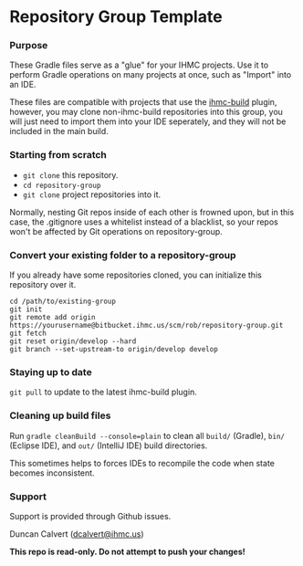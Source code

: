 # Repository Group Template

### Purpose

These Gradle files serve as a "glue" for your IHMC projects. Use it to perform Gradle operations on many projects at once, such as "Import" into an IDE.

These files are compatible with projects that use the [ihmc-build](https://github.com/ihmcrobotics/ihmc-build) plugin, however, you may clone non-ihmc-build repositories into this group, you will just need to import them into your IDE seperately, and they will not be included in the main build.

### Starting from scratch

- `git clone` this repository.
- `cd repository-group`
- `git clone` project repositories into it.

Normally, nesting Git repos inside of each other is frowned upon, but in this case, the .gitignore uses a whitelist instead of a blacklist, so your repos won't be affected by Git operations on repository-group.

### Convert your existing folder to a repository-group

If you already have some repositories cloned, you can initialize this repository over it.

```
cd /path/to/existing-group
git init
git remote add origin https://yourusername@bitbucket.ihmc.us/scm/rob/repository-group.git
git fetch
git reset origin/develop --hard
git branch --set-upstream-to origin/develop develop
```

### Staying up to date

`git pull` to update to the latest ihmc-build plugin.

### Cleaning up build files

Run `gradle cleanBuild --console=plain` to clean all `build/` (Gradle), `bin/` (Eclipse IDE), and `out/` (IntelliJ IDE) build directories.

This sometimes helps to forces IDEs to recompile the code when state becomes inconsistent.

### Support

Support is provided through Github issues.

Duncan Calvert (dcalvert@ihmc.us)

**This repo is read-only. Do not attempt to push your changes!**
